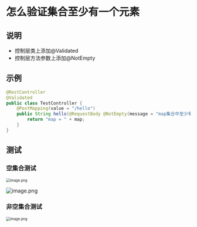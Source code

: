 # 怎么验证集合至少有一个元素





## 说明

- 控制层类上添加@Validated
- 控制层方法参数上添加@NotEmpty



## 示例

```java
@RestController
@Validated
public class TestController {
    @PostMapping(value = "/hello")
    public String hello(@RequestBody @NotEmpty(message = "map集合中至少有一个元素！") Map<String,String> map) {
        return "map = " + map;
    }
}
```



## 测试

### 空集合测试

<img src="http://81.71.143.136/figurebed/figurebedcontroller/picture/9719455e-283a-4f83-a61f-e1a0115195f0735" alt="image.png" style="zoom:67%;" />





![image.png](http://81.71.143.136/figurebed/figurebedcontroller/picture/174d1040-f0a1-4319-aefb-b62405627817736)





### 非空集合测试

<img src="http://81.71.143.136/figurebed/figurebedcontroller/picture/bb47d2b0-1122-4d55-be5e-30e674a14a7d737" alt="image.png" style="zoom:67%;" />